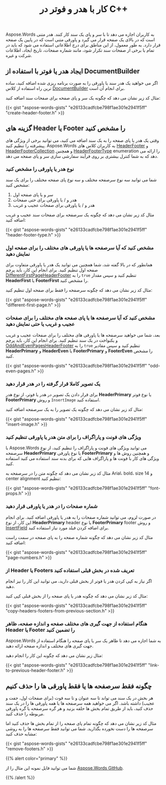 ﻿---
title: کار با هدر و فوتر در C++
second_title: Aspose.Words برای C++
articleTitle: کار با هدر و فوتر
linktitle: کار با هدر و فوتر
description: "چگونه با استفاده از C++ سر و پای صفحه را دستکاری کنیم."
type: docs
weight: 150
url: /fa/cpp/working-with-headers-and-footers/
---

Aspose.Words به کاربران اجازه می دهد تا با سر و پای یک سند کار کنند. هدر متنی است که در بالای یک صفحه قرار می گیرد و پاورقی متنی است که در پایین یک صفحه قرار دارد. به طور معمول، از این مناطق برای درج اطلاعاتی استفاده می شود که باید در تمام یا برخی از صفحات سند تکرار شود، مانند شماره صفحات، تاریخ ایجاد، اطلاعات شرکت و غیره.

## ایجاد هدر یا فوتر با استفاده از DocumentBuilder

اگر می خواهید یک هدر سند یا پاورقی را به صورت برنامه ریزی شده اضافه کنید، ساده ترین راه استفاده از کلاس [DocumentBuilder](https://reference.aspose.com/words/cpp/aspose.words/documentbuilder/) برای انجام آن است.

مثال کد زیر نشان می دهد که چگونه یک سر و پای صفحه برای صفحات سند اضافه کنید:

{{< gist "aspose-words-gists" "e26133cadfcbe798f1ae301e2941f5ff" "create-header-footer.h" >}}

## گزینه های Header یا Footer را مشخص کنید

وقتی یک هدر یا پای صفحه را به یک سند اضافه می کنید، می توانید برخی از ویژگی های پیشرفته را تنظیم کنید. Aspose.Words به کاربران کلاس های [HeaderFooter](https://reference.aspose.com/words/cpp/aspose.words/headerfooter/) و [HeaderFooterCollection](https://reference.aspose.com/words/cpp/aspose.words/headerfootercollection/) و همچنین [HeaderFooterType](https://reference.aspose.com/words/cpp/aspose.words/headerfootertype/) enumeration را ارائه می دهد که به شما کنترل بیشتری بر روی فرآیند سفارشی سازی سر و پای صفحه می دهد.

### نوع هدر یا پاورقی را مشخص کنید

شما می توانید سه نوع سرصفحه مختلف و سه نوع پای صفحه مختلف را برای یک سند مشخص کنید:

1. سر و یا پای صفحه اول
2. هدر و / یا پاورقی برای حتی صفحات
3. هدر و / یا پاورقی برای صفحات عجیب و غریب

مثال کد زیر نشان می دهد که چگونه یک سرصفحه برای صفحات سند عجیب و غریب اضافه کنید:

{{< gist "aspose-words-gists" "e26133cadfcbe798f1ae301e2941f5ff" "header-footer-type.h" >}}

### مشخص کنید که آیا سرصفحه ها یا پاورقی های مختلف را برای صفحه اول نمایش دهید

همانطور که در بالا گفته شد، شما همچنین می توانید یک هدر یا پاورقی متفاوت برای صفحه اول تنظیم کنید. برای انجام این کار، باید پرچم [DifferentFirstPageHeaderFooter](https://reference.aspose.com/words/cpp/aspose.words/pagesetup/get_differentfirstpageheaderfooter/) را به `true` تنظیم کنید و سپس مقدار **HeaderFirst** یا **FooterFirst** را مشخص کنید.

مثال کد زیر نشان می دهد که چگونه سرصفحه را فقط برای صفحه اول تنظیم کنید:

{{< gist "aspose-words-gists" "e26133cadfcbe798f1ae301e2941f5ff" "different-first-page.h" >}}

### مشخص کنید که آیا سرصفحه ها یا پای صفحه های مختلف را برای صفحات عجیب و غریب یا حتی نمایش دهید

 بعد، شما می خواهید سرصفحه ها یا پاورقی های مختلف را برای صفحات عجیب و غریب و یکنواخت در یک سند تنظیم کنید. برای انجام این کار، باید پرچم [OddAndEvenPagesHeaderFooter](https://reference.aspose.com/words/cpp/aspose.words/pagesetup/get_oddandevenpagesheaderfooter/) را به `true` تنظیم کنید و سپس مقادیر **HeaderPrimary** و **HeaderEven** یا **FooterPrimary** و **FooterEven** را مشخص کنید.

{{< gist "aspose-words-gists" "e26133cadfcbe798f1ae301e2941f5ff" "odd-even-pages.h" >}}

### یک تصویر کاملا قرار گرفته را در هدر قرار دهید

برای قرار دادن یک تصویر در هدر یا فوتر، از نوع هدر **HeaderPrimary** یا نوع فوتر **FooterPrimary** و روش `InsertImage` استفاده کنید.

مثال کد زیر نشان می دهد که چگونه یک تصویر را به یک سرصفحه اضافه کنید:

{{< gist "aspose-words-gists" "e26133cadfcbe798f1ae301e2941f5ff" "insert-image.h" >}}

### ویژگی های فونت و پاراگراف را برای متن هدر یا پاورقی تنظیم کنید

با Aspose.Words می توانید ویژگی های فونت و پاراگراف را تنظیم کنید، از نوع سرصفحه **HeaderPrimary** یا نوع پاورقی **FooterPrimary** و همچنین روش ها و ویژگی های کار با فونت ها و پاراگراف هایی که برای بدنه سند استفاده می کنید استفاده کنید.

مثال کد زیر نشان می دهد که چگونه متن را در سرصفحه به Arial، bold، size 14 و center alignment تنظیم کنید:

{{< gist "aspose-words-gists" "e26133cadfcbe798f1ae301e2941f5ff" "font-props.h" >}}

### شماره صفحات را در هدر یا پاورقی قرار دهید

در صورت لزوم، می توانید شماره صفحات را به هدر یا پاورقی اضافه کنید. برای انجام این کار، از نوع **HeaderPrimary** header یا نوع **FooterPrimary** footer و روش [InsertField](https://reference.aspose.com/words/cpp/aspose.words/documentbuilder/insertfield/) برای اضافه کردن فیلد مورد نیاز استفاده کنید.

مثال کد زیر نشان می دهد که چگونه شماره صفحه را به پای صفحه در سمت راست اضافه کنید:

{{< gist "aspose-words-gists" "e26133cadfcbe798f1ae301e2941f5ff" "page-numbers.h" >}}

### از Header یا Footers تعریف شده در بخش قبلی استفاده کنید

اگر نیاز به کپی کردن هدر یا فوتر از بخش قبلی دارید، می توانید این کار را نیز انجام دهید.

مثال کد زیر نشان می دهد که چگونه هدر یا پای صفحه را از بخش قبلی کپی کنید:

{{< gist "aspose-words-gists" "e26133cadfcbe798f1ae301e2941f5ff" "copy-headers-footers-from-previous-section.h" >}}

### هنگام استفاده از جهت گیری های مختلف صفحه و اندازه صفحه، ظاهر Header یا Footer را تضمین کنید

Aspose.Words به شما اجازه می دهد تا ظاهر یک سر یا پای صفحه را هنگام استفاده از جهت گیری های مختلف و اندازه صفحه ارائه دهید.

مثال زیر نشان می دهد که چگونه این کار را انجام دهید:

{{< gist "aspose-words-gists" "e26133cadfcbe798f1ae301e2941f5ff" "link-to-previous-header-footer.h" >}}

## چگونه فقط سرصفحه ها یا فقط پاورقی ها را حذف کنیم

هر بخش در یک سند می تواند تا سه عنوان و تا سه فوت (برای صفحات اول، جفت و عجیب) داشته باشد. اگر می خواهید همه سرصفحه ها یا همه پاورقی ها را در یک سند حذف کنید، باید از طریق تمام بخش ها حلقه بزنید و هر گره سرصفحه یا گره پاورقی مربوطه را حذف کنید.

مثال کد زیر نشان می دهد که چگونه تمام پای صفحه را از تمام بخش ها حذف کنید اما سرصفحه ها را دست نخورده بگذارید. شما می توانید فقط سرصفحه ها را به روشی مشابه حذف کنید:

{{< gist "aspose-words-gists" "e26133cadfcbe798f1ae301e2941f5ff" "remove-footers.h" >}}

{{% alert color="primary" %}}

شما می توانید فایل نمونه این مثال را از [Aspose.Words GitHub](https://github.com/aspose-words/Aspose.Words-for-C/tree/master/Examples).

{{% /alert %}}
